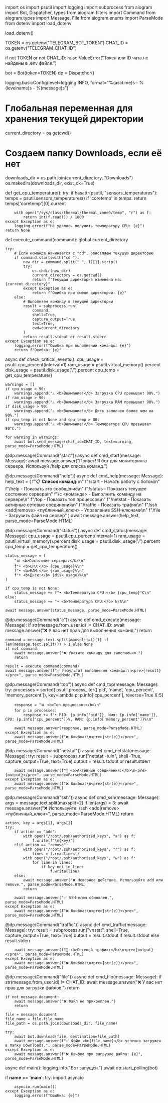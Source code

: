 import os
import psutil
import logging
import subprocess
from aiogram import Bot, Dispatcher, types
from aiogram.filters import Command
from aiogram.types import Message, File
from aiogram.enums import ParseMode
from dotenv import load_dotenv

load_dotenv()

TOKEN = os.getenv("TELEGRAM_BOT_TOKEN")
CHAT_ID = os.getenv("TELEGRAM_CHAT_ID")

if not TOKEN or not CHAT_ID:
    raise ValueError("Токен или ID чата не найдены в .env файле.")

bot = Bot(token=TOKEN)
dp = Dispatcher()

logging.basicConfig(level=logging.INFO, format="%(asctime)s - %(levelname)s - %(message)s")

# Глобальная переменная для хранения текущей директории
current_directory = os.getcwd()

# Создаем папку Downloads, если её нет
downloads_dir = os.path.join(current_directory, "Downloads")
os.makedirs(downloads_dir, exist_ok=True)

def get_cpu_temperature():
    try:
        if hasattr(psutil, "sensors_temperatures"):
            temps = psutil.sensors_temperatures()
            if 'coretemp' in temps:
                return temps['coretemp'][0].current

        with open("/sys/class/thermal/thermal_zone0/temp", "r") as f:
            return int(f.read()) / 1000
    except Exception as e:
        logging.error(f"Не удалось получить температуру CPU: {e}")
    return None

def execute_command(command):
    global current_directory

    try:
        # Если команда начинается с "cd", обновляем текущую директорию
        if command.startswith("cd "):
            new_dir = command.split(" ", 1)[1].strip()
            try:
                os.chdir(new_dir)
                current_directory = os.getcwd()
                return f"Текущая директория изменена на: {current_directory}"
            except Exception as e:
                return f"Ошибка при смене директории: {e}"
        else:
            # Выполняем команду в текущей директории
            result = subprocess.run(
                command,
                shell=True,
                capture_output=True,
                text=True,
                cwd=current_directory
            )
            return result.stdout or result.stderr
    except Exception as e:
        logging.error(f"Ошибка при выполнении команды: {e}")
        return f"Ошибка: {e}"

async def check_critical_events():
    cpu_usage = psutil.cpu_percent(interval=1)
    ram_usage = psutil.virtual_memory().percent
    disk_usage = psutil.disk_usage('/').percent
    cpu_temp = get_cpu_temperature()

    warnings = []
    if cpu_usage > 90:
        warnings.append("⚠️ <b>Внимание!</b> Загрузка CPU превышает 90%.")
    if ram_usage > 90:
        warnings.append("⚠️ <b>Внимание!</b> Загрузка RAM превышает 90%.")
    if disk_usage > 90:
        warnings.append("⚠️ <b>Внимание!</b> Диск заполнен более чем на 90%.")
    if cpu_temp is not None and cpu_temp > 80:
        warnings.append("⚠️ <b>Внимание!</b> Температура CPU превышает 80°C.")

    for warning in warnings:
        await bot.send_message(chat_id=CHAT_ID, text=warning, parse_mode=ParseMode.HTML)

@dp.message(Command("start"))
async def cmd_start(message: Message):
    await message.answer("Привет! Я бот для мониторинга сервера. Используй /help для списка команд.")

@dp.message(Command("help"))
async def cmd_help(message: Message):
    help_text = (
        f"📋 <b>Список команд:</b>\n"
        f"/start - Начать работу с ботом\n"
        f"/help - Показать это сообщение\n"
        f"/status - Показать текущее состояние сервера\n"
        f"/c &lt;команда&gt; - Выполнить команду на сервере\n"
        f"/top - Показать топ процессов\n"
        f"/netstat - Показать активные сетевые соединения\n"
        f"/traffic - Показать трафик\n"
        f"/ssh &lt;add|remove&gt; &lt;публичный_ключ&gt; - Управление SSH-ключами\n"
        f"/file - Загрузить файл на сервер"
    )
    await message.answer(help_text, parse_mode=ParseMode.HTML)

@dp.message(Command("status"))
async def cmd_status(message: Message):
    cpu_usage = psutil.cpu_percent(interval=1)
    ram_usage = psutil.virtual_memory().percent
    disk_usage = psutil.disk_usage('/').percent
    cpu_temp = get_cpu_temperature()

    status_message = (
        "📊 <b>Состояние сервера:</b>\n"
        f"• <b>CPU:</b> {cpu_usage}%\n"
        f"• <b>RAM:</b> {ram_usage}%\n"
        f"• <b>Диск:</b> {disk_usage}%\n"
    )

    if cpu_temp is not None:
        status_message += f"• <b>Температура CPU:</b> {cpu_temp}°C\n"
    else:
        status_message += "• <b>Температура CPU:</b> N/A\n"

    await message.answer(status_message, parse_mode=ParseMode.HTML)

@dp.message(Command("c"))
async def cmd_execute(message: Message):
    if str(message.from_user.id) != CHAT_ID:
        await message.answer("❌ У вас нет прав для выполнения команд.")
        return

    command = message.text.split(maxsplit=1)[1] if len(message.text.split()) > 1 else None
    if not command:
        await message.answer("❌ Укажите команду для выполнения.")
        return

    result = execute_command(command)
    await message.answer(f"✅ Результат выполнения команды:\n<pre>{result}</pre>", parse_mode=ParseMode.HTML)

@dp.message(Command("top"))
async def cmd_top(message: Message):
    try:
        processes = sorted(
            psutil.process_iter(['pid', 'name', 'cpu_percent', 'memory_percent']),
            key=lambda p: p.info['cpu_percent'], reverse=True
        )[:5]

        response = "📊 <b>Топ процессов:</b>\n"
        for p in processes:
            response += f"• PID: {p.info['pid']}, Имя: {p.info['name']}, CPU: {p.info['cpu_percent']}%, RAM: {p.info['memory_percent']}%\n"

        await message.answer(response, parse_mode=ParseMode.HTML)
    except Exception as e:
        await message.answer(f"❌ Ошибка:\n<pre>{str(e)}</pre>", parse_mode=ParseMode.HTML)

@dp.message(Command("netstat"))
async def cmd_netstat(message: Message):
    try:
        result = subprocess.run("netstat -tuln", shell=True, capture_output=True, text=True)
        output = result.stdout or result.stderr

        await message.answer(f"📡 <b>Активные соединения:</b>\n<pre>{output}</pre>", parse_mode=ParseMode.HTML)
    except Exception as e:
        await message.answer(f"❌ Ошибка:\n<pre>{str(e)}</pre>", parse_mode=ParseMode.HTML)

@dp.message(Command("ssh"))
async def cmd_ssh(message: Message):
    args = message.text.split(maxsplit=2)
    if len(args) < 3:
        await message.answer("❌ Используйте: /ssh <add|remove> <публичный_ключ>", parse_mode=ParseMode.HTML)
        return

    action, key = args[1], args[2]
    try:
        if action == "add":
            with open("/root/.ssh/authorized_keys", "a") as f:
                f.write(f"\n{key}")
        elif action == "remove":
            with open("/root/.ssh/authorized_keys", "r") as f:
                lines = f.readlines()
            with open("/root/.ssh/authorized_keys", "w") as f:
                for line in lines:
                    if key not in line:
                        f.write(line)
        else:
            await message.answer("❌ Неверное действие. Используйте add или remove.", parse_mode=ParseMode.HTML)
            return

        await message.answer("✅ SSH-ключ обновлен.", parse_mode=ParseMode.HTML)
    except Exception as e:
        await message.answer(f"❌ Ошибка:\n<pre>{str(e)}</pre>", parse_mode=ParseMode.HTML)

@dp.message(Command("traffic"))
async def cmd_traffic(message: Message):
    try:
        result = subprocess.run("vnstat", shell=True, capture_output=True, text=True)
        output = result.stdout if result.stdout else result.stderr

        await message.answer(f"📡 <b>Сетевой трафик:</b>\n<pre>{output}</pre>", parse_mode=ParseMode.HTML)
    except Exception as e:
        await message.answer(f"❌ Ошибка:\n<pre>{str(e)}</pre>", parse_mode=ParseMode.HTML)

@dp.message(Command("file"))
async def cmd_file(message: Message):
    if str(message.from_user.id) != CHAT_ID:
        await message.answer("❌ У вас нет прав для загрузки файлов.")
        return

    if not message.document:
        await message.answer("❌ Файл не прикреплен.")
        return

    file = message.document
    file_name = file.file_name
    file_path = os.path.join(downloads_dir, file_name)

    try:
        await bot.download(file, destination=file_path)
        await message.answer(f"✅ Файл <b>{file_name}</b> успешно загружен в папку Downloads.", parse_mode=ParseMode.HTML)
    except Exception as e:
        await message.answer(f"❌ Ошибка при загрузке файла: {e}", parse_mode=ParseMode.HTML)

async def main():
    logging.info("Бот запущен.")
    await dp.start_polling(bot)

if __name__ == '__main__':
    try:
        import asyncio

        asyncio.run(main())
    except Exception as e:
        logging.error(f"Ошибка: {e}")
